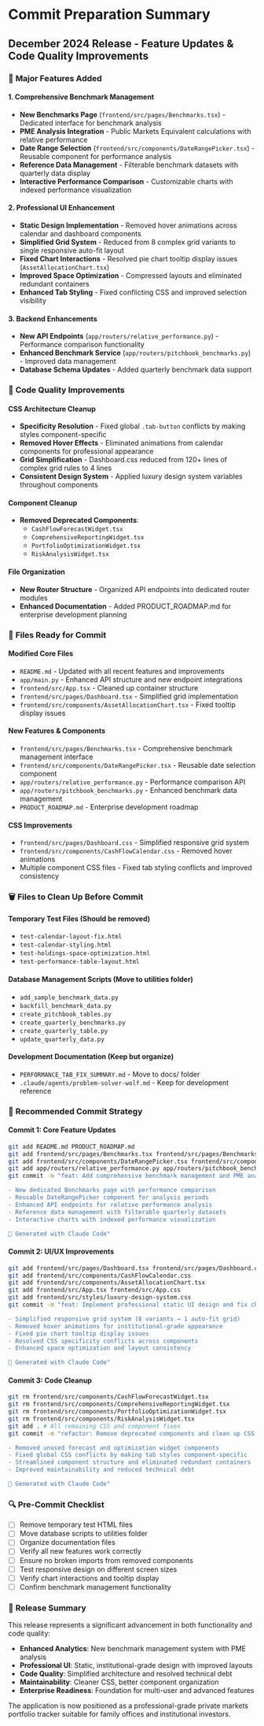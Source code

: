 # Commit Preparation Summary
## December 2024 Release - Feature Updates & Code Quality Improvements

### 🎯 **Major Features Added**

#### 1. Comprehensive Benchmark Management
- **New Benchmarks Page** (`frontend/src/pages/Benchmarks.tsx`) - Dedicated interface for benchmark analysis
- **PME Analysis Integration** - Public Markets Equivalent calculations with relative performance
- **Date Range Selection** (`frontend/src/components/DateRangePicker.tsx`) - Reusable component for performance analysis
- **Reference Data Management** - Filterable benchmark datasets with quarterly data display
- **Interactive Performance Comparison** - Customizable charts with indexed performance visualization

#### 2. Professional UI Enhancement
- **Static Design Implementation** - Removed hover animations across calendar and dashboard components
- **Simplified Grid System** - Reduced from 8 complex grid variants to single responsive auto-fit layout
- **Fixed Chart Interactions** - Resolved pie chart tooltip display issues (`AssetAllocationChart.tsx`)
- **Improved Space Optimization** - Compressed layouts and eliminated redundant containers
- **Enhanced Tab Styling** - Fixed conflicting CSS and improved selection visibility

#### 3. Backend Enhancements
- **New API Endpoints** (`app/routers/relative_performance.py`) - Performance comparison functionality
- **Enhanced Benchmark Service** (`app/routers/pitchbook_benchmarks.py`) - Improved data management
- **Database Schema Updates** - Added quarterly benchmark data support

### 🧹 **Code Quality Improvements**

#### CSS Architecture Cleanup
- **Specificity Resolution** - Fixed global `.tab-button` conflicts by making styles component-specific
- **Removed Hover Effects** - Eliminated animations from calendar components for professional appearance
- **Grid Simplification** - Dashboard.css reduced from 120+ lines of complex grid rules to 4 lines
- **Consistent Design System** - Applied luxury design system variables throughout components

#### Component Cleanup
- **Removed Deprecated Components**:
  - `CashFlowForecastWidget.tsx`
  - `ComprehensiveReportingWidget.tsx`
  - `PortfolioOptimizationWidget.tsx`
  - `RiskAnalysisWidget.tsx`

#### File Organization
- **New Router Structure** - Organized API endpoints into dedicated router modules
- **Enhanced Documentation** - Added PRODUCT_ROADMAP.md for enterprise development planning

### 📝 **Files Ready for Commit**

#### Modified Core Files
- `README.md` - Updated with all recent features and improvements
- `app/main.py` - Enhanced API structure and new endpoint integrations
- `frontend/src/App.tsx` - Cleaned up container structure
- `frontend/src/pages/Dashboard.tsx` - Simplified grid implementation
- `frontend/src/components/AssetAllocationChart.tsx` - Fixed tooltip display issues

#### New Features & Components
- `frontend/src/pages/Benchmarks.tsx` - Comprehensive benchmark management interface
- `frontend/src/components/DateRangePicker.tsx` - Reusable date selection component
- `app/routers/relative_performance.py` - Performance comparison API
- `app/routers/pitchbook_benchmarks.py` - Enhanced benchmark data management
- `PRODUCT_ROADMAP.md` - Enterprise development roadmap

#### CSS Improvements
- `frontend/src/pages/Dashboard.css` - Simplified responsive grid system
- `frontend/src/components/CashFlowCalendar.css` - Removed hover animations
- Multiple component CSS files - Fixed tab styling conflicts and improved consistency

### 🗑️ **Files to Clean Up Before Commit**

#### Temporary Test Files (Should be removed)
- `test-calendar-layout-fix.html`
- `test-calendar-styling.html`
- `test-holdings-space-optimization.html`
- `test-performance-table-layout.html`

#### Database Management Scripts (Move to utilities folder)
- `add_sample_benchmark_data.py`
- `backfill_benchmark_data.py`
- `create_pitchbook_tables.py`
- `create_quarterly_benchmarks.py`
- `create_quarterly_table.py`
- `update_quarterly_data.py`

#### Development Documentation (Keep but organize)
- `PERFORMANCE_TAB_FIX_SUMMARY.md` - Move to docs/ folder
- `.claude/agents/problem-solver-wolf.md` - Keep for development reference

### 🚀 **Recommended Commit Strategy**

#### Commit 1: Core Feature Updates
```bash
git add README.md PRODUCT_ROADMAP.md
git add frontend/src/pages/Benchmarks.tsx frontend/src/pages/Benchmarks.css
git add frontend/src/components/DateRangePicker.tsx frontend/src/components/DateRangePicker.css
git add app/routers/relative_performance.py app/routers/pitchbook_benchmarks.py
git commit -m "feat: Add comprehensive benchmark management and PME analysis

- New dedicated Benchmarks page with performance comparison
- Reusable DateRangePicker component for analysis periods
- Enhanced API endpoints for relative performance analysis
- Reference data management with filterable quarterly datasets
- Interactive charts with indexed performance visualization

🤖 Generated with Claude Code"
```

#### Commit 2: UI/UX Improvements
```bash
git add frontend/src/pages/Dashboard.tsx frontend/src/pages/Dashboard.css
git add frontend/src/components/CashFlowCalendar.css
git add frontend/src/components/AssetAllocationChart.tsx
git add frontend/src/App.tsx frontend/src/App.css
git add frontend/src/styles/luxury-design-system.css
git commit -m "feat: Implement professional static UI design and fix chart interactions

- Simplified responsive grid system (8 variants → 1 auto-fit grid)
- Removed hover animations for institutional-grade appearance
- Fixed pie chart tooltip display issues
- Resolved CSS specificity conflicts across components
- Enhanced space optimization and layout consistency

🤖 Generated with Claude Code"
```

#### Commit 3: Code Cleanup
```bash
git rm frontend/src/components/CashFlowForecastWidget.tsx
git rm frontend/src/components/ComprehensiveReportingWidget.tsx
git rm frontend/src/components/PortfolioOptimizationWidget.tsx
git rm frontend/src/components/RiskAnalysisWidget.tsx
git add . # All remaining CSS and component fixes
git commit -m "refactor: Remove deprecated components and clean up CSS architecture

- Removed unused forecast and optimization widget components
- Fixed global CSS conflicts by making tab styles component-specific
- Streamlined component structure and eliminated redundant containers
- Improved maintainability and reduced technical debt

🤖 Generated with Claude Code"
```

### 🔍 **Pre-Commit Checklist**

- [ ] Remove temporary test HTML files
- [ ] Move database scripts to utilities folder
- [ ] Organize documentation files
- [ ] Verify all new features work correctly
- [ ] Ensure no broken imports from removed components
- [ ] Test responsive design on different screen sizes
- [ ] Verify chart interactions and tooltip display
- [ ] Confirm benchmark management functionality

### 🎉 **Release Summary**

This release represents a significant advancement in both functionality and code quality:

- **Enhanced Analytics**: New benchmark management system with PME analysis
- **Professional UI**: Static, institutional-grade design with improved layouts
- **Code Quality**: Simplified architecture and resolved technical debt
- **Maintainability**: Cleaner CSS, better component organization
- **Enterprise Readiness**: Foundation for multi-user and advanced features

The application is now positioned as a professional-grade private markets portfolio tracker suitable for family offices and institutional investors.